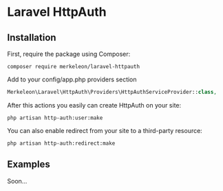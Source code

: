 # Laravel HttpAuth

## Installation

First, require the package using Composer:

```shell
composer require merkeleon/laravel-httpauth
```

Add to your config/app.php providers section

```php
Merkeleon\Laravel\HttpAuth\Providers\HttpAuthServiceProvider::class,
```

After this actions you easily can create HttpAuth on your site:

```shell
php artisan http-auth:user:make
```

You can also enable redirect from your site to a third-party resource:

```shell
php artisan http-auth:redirect:make
```

## Examples

Soon...